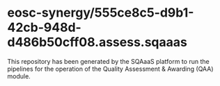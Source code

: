 <!--
SPDX-FileCopyrightText: Copyright contributors to the Software Quality Assurance as a Service (SQAaaS) project <sqaaas@ibergrid.eu>

SPDX-License-Identifier: GPL-3.0-only
-->

# eosc-synergy/555ce8c5-d9b1-42cb-948d-d486b50cff08.assess.sqaaas
This repository has been generated by the SQAaaS platform to run the pipelines
for the operation of the
Quality Assessment & Awarding (QAA)
module.